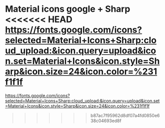 Material icons google + Sharp
<<<<<<< HEAD
https://fonts.google.com/icons?selected=Material+Icons+Sharp:cloud_upload:&icon.query=upload&icon.set=Material+Icons&icon.style=Sharp&icon.size=24&icon.color=%231f1f1f
=======
https://fonts.google.com/icons?selected=Material+Icons+Sharp:cloud_upload:&icon.query=upload&icon.set=Material+Icons&icon.style=Sharp&icon.size=24&icon.color=%231f1f1f
>>>>>>> b87ac7f95962d8df07a4fd0850e638c04693ed8f
